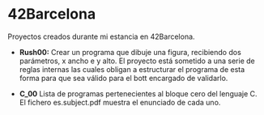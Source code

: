 # 42Barcelona

Proyectos creados durante mi estancia en 42Barcelona.
- **Rush00:** Crear un programa que dibuje una figura, recibiendo dos parámetros, x ancho e y alto. El proyecto está sometido a una serie de reglas internas las cuales obligan a estructurar el programa de esta forma para que sea válido para el bott encargado de validarlo.

- **C_00** Lista de programas pertenecientes al bloque cero del lenguaje C. El fichero es.subject.pdf muestra el enunciado de cada uno.
